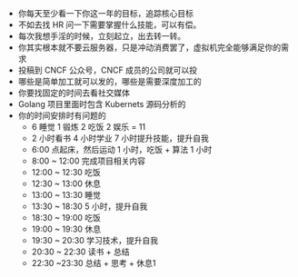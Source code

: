 - 你每天至少看一下你这一年的目标，追踪核心目标
- 不如去找 HR 问一下需要掌握什么技能，可以有偿。
- 每次我想手淫的时候，立刻起立，出去转一转。
- 你其实根本就不要云服务器，只是冲动消费罢了，虚拟机完全能够满足你的需求
- 投稿到 CNCF 公众号，CNCF 成员的公司就可以投
- 哪些是简单加工就可以发的，哪些是需要深度加工的
- 你要找固定的时间去看社交媒体
- Golang 项目里面时包含 Kubernets 源码分析的
- 你的时间安排时有问题的
	- 6 睡觉 1 锻炼 2 吃饭 2 娱乐 = 11
	- 2 小时看书 4 小时学业 7 小时提升技能，提升自我
	- 6:00 点起床，然后运动 1 小时，吃饭 + 算法 1 小时
	- 8:00 ~ 12:00 完成项目相关内容
	- 12:00 ~ 12:30 吃饭
	- 12:30 ~ 13:00 休息
	- 13:00 ~ 13:30 睡觉
	- 13:30 ~ 18:30 5 小时，提升自我
	- 18:30 ~ 19:00 吃饭
	- 19:00 ~ 19:30 休息
	- 19:30 ~ 20:30 学习技术，提升自我
	- 20:30 ~ 22:30 读书 + 总结
	- 22:30 ~23:30 总结 + 思考 + 休息1